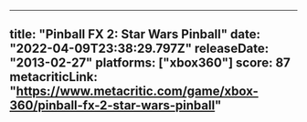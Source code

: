 
---
title: "Pinball FX 2: Star Wars Pinball"
date: "2022-04-09T23:38:29.797Z"
releaseDate: "2013-02-27"
platforms: ["xbox360"]
score: 87
metacriticLink: "https://www.metacritic.com/game/xbox-360/pinball-fx-2-star-wars-pinball"
---
